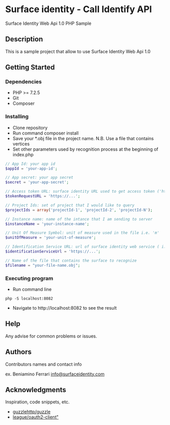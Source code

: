 # Surface identity - Call Identify API

Surface Identity Web Api 1.0 PHP Sample

## Description

This is a sample project that allow to use Surface Identity Web Api 1.0

## Getting Started

### Dependencies

* PHP >= 7.2.5
* Git
* Composer

### Installing
* Clone repository
* Run command composer install
* Save your *.obj file in the project name. N.B. Use a file that contains vertices
* Set other parameters used by recognition process at the beginning of index.php
```php
// App Id: your app id 
$appId = 'your-app-id';

// App secret: your app secret
$secret = 'your-app-secret';

// Access token URL: surface identity URL used to get access token ('https://is.surfaceidentity.com/connect/token')
$tokenRequestURL = 'https://...';

// Project Ids: set of project that I would like to query
$projectIds = array('projectId-1', 'projectId-2', 'projectId-N');

// Instance name: name of the intance that I am sending to server
$instanceName = 'your-instance-name';

// Unit Of Measure Symbol: unit of measure used in the file i.e. 'm'
$unitOfMeasure = 'your-unit-of-measure';

// Identification Service URL: url of surface identity web service ( i.e. 'https://api.surfaceidentity.com/api/Identify')
$identificationServiceUrl = 'https://...';

// Name of the file that contains the surface to recognize 
$filename = "your-file-name.obj";
```
### Executing program

* Run command line
```
php -S localhost:8082

```
* Navigate to http://localhost:8082 to see the result

## Help

Any advise for common problems or issues.

## Authors

Contributors names and contact info

ex. Beniamino Ferrari info@surfaceidentity.com 

## Acknowledgments

Inspiration, code snippets, etc.
* [guzzlehttp/guzzle](https://github.com/guzzle/guzzle)
* [league/oauth2-client"](https://github.com/thephpleague/oauth2-client)
